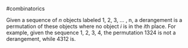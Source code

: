 
#combinatorics

Given a sequence of $n$ objects labeled 1, 2, 3, ... , n, a derangement is a permutation of these objects where no object $i$ is in the $i$th place.  For example, given the sequence 1, 2, 3, 4, the permutation 1324 is not a derangement, while 4312 is.
